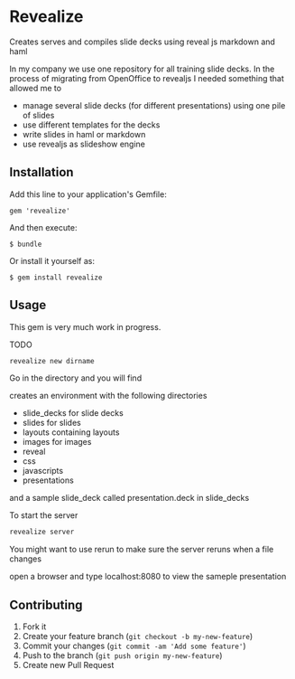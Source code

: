 # Revealize

Creates serves and compiles slide decks using reveal js markdown and
haml

In my company we use one repository for all training slide decks. In the
process of migrating from OpenOffice to revealjs I needed something that
allowed me to 

* manage several slide decks (for different presentations) using one
pile of slides
* use different templates for the decks
* write slides in haml or markdown
* use revealjs as slideshow engine

## Installation

Add this line to your application's Gemfile:

    gem 'revealize'

And then execute:

    $ bundle

Or install it yourself as:

    $ gem install revealize

## Usage

This gem is very much work in progress. 
 
TODO
```bash
revealize new dirname
```

Go in the directory and you will find

creates an environment with the following directories

* slide_decks for slide decks
* slides for slides
* layouts containing layouts
* images for images
* reveal
* css
* javascripts
* presentations

and a sample slide_deck called presentation.deck in slide_decks

To start the server

```bash
revealize server
```

You might want to use rerun to make sure the server reruns when a file
changes

open a browser and type localhost:8080 to view the sameple presentation

## Contributing

1. Fork it
2. Create your feature branch (`git checkout -b my-new-feature`)
3. Commit your changes (`git commit -am 'Add some feature'`)
4. Push to the branch (`git push origin my-new-feature`)
5. Create new Pull Request
